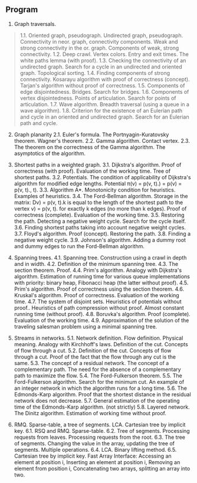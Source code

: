 ## Program
1. Graph traversals.
> 1.1. Oriented graph, pseudograph.  Undirected graph, pseudograph.  Connectivity in neor.  graph, connectivity components. Weak and strong connectivity in the or. graph.  Components of weak, strong connectivity. 
> 1.2. Deep crawl.  Vertex colors.  Entry and exit times.  The white paths lemma (with proof). 
1.3. Checking the connectivity of an undirected graph.  Search for a cycle in an undirected and oriented graph.  Topological sorting.
1.4. Finding components of strong connectivity.  Kosarayu algorithm with proof of correctness (concept).  Tarjan's algorithm without proof of correctness. 
1.5. Components of edge disjointedness.  Bridges.  Search for bridges. 
1.6. Components of vertex disjointedness.  Points of articulation.  Search for points of articulation. 
1.7. Wave algorithm.  Breadth traversal (using a queue in a wave algorithm). 
1.8. Criterion for the existence of an Eulerian path and cycle in an oriented and undirected graph.  Search for an Eulerian path and cycle.

2. Graph planarity 
2.1. Euler's formula. The Portnyagin-Kuratovsky theorem. Wagner's theorem.
2.2. Gamma algorithm. Contact vertex.
2.3. The theorem on the correctness of the Gamma algorithm. The asymptotics of the algorithm. 

3. Shortest paths in a weighted graph.
3.1. Dijkstra's algorithm.  Proof of correctness (with proof). Evaluation of the working time.  Tree of shortest paths. 
3.2. Potentials.  The condition of applicability of Dijkstra's algorithm for modified edge lengths.  Potential π(v) = p(v, t).) = p(v) = p(v, t)., t). 
3.3. Algorithm A*.  Monotonicity condition for heuristics.  Examples of heuristics.
3.4. The Ford-Bellman algorithm.  Storage in the matrix: Dv) = p(v, t).k is equal to the length of the shortest path to the vertex v) = p(v, t). for exactly k edges (no more than k edges). Proof of correctness (complete).  Evaluation of the working time. 
3.5. Restoring the path.  Detecting a negative weight cycle.  Search for the cycle itself. 
3.6. Finding shortest paths taking into account negative weight cycles. 
3.7. Floyd's algorithm.  Proof (concept).  Restoring the path. 
3.8. Finding a negative weight cycle. 
3.9. Johnson's algorithm.  Adding a dummy root and dummy edges to run the Ford-Bellman algorithm.

4. Spanning trees.
4.1. Spanning tree.  Construction using a crawl in depth and in width. 
4.2. Definition of the minimum spanning tree. 
4.3. The section theorem.  Proof. 
4.4. Prim's algorithm.  Analogy with Dijkstra's algorithm.  Estimation of running time for various queue implementations with priority: binary heap, Fibonacci heap (the latter without proof). 
4.5. Prim's algorithm.  Proof of correctness using the section theorem. 
4.6. Kruskal's algorithm.  Proof of correctness.  Evaluation of the working time. 
4.7. The system of disjoint sets.  Heuristics of potentials without proof..  Heuristics of path compression without proof.  Almost constant running time (without proof). 
4.8. Boruvka's algorithm.  Proof (complete).  Evaluation of the working time. 
4.9. Approximation of the solution of the traveling salesman problem using a minimal spanning tree.

5. Streams in networks.
5.1. Network definition.  Flow definition.  Physical meaning.  Analogy with Kirchhoff's laws.  Definition of the cut.  Concepts of flow through a cut. 
5.2. Definition of the cut.  Concepts of flow through a cut.  Proof of the fact that the flow through any cut is the same. 
5.3. The concept of a residual network.  The concept of a complementary path.  The need for the absence of a complementary path to maximize the flow. 
5.4. The Ford-Fulkerson theorem. 
5.5. The Ford-Fulkerson algorithm.  Search for the minimum cut.  An example of an integer network in which the algorithm runs for a long time. 
5.6. The Edmonds-Karp algorithm.  Proof that the shortest distance in the residual network does not decrease. 
5.7. General estimation of the operating time of the Edmonds-Karp algorithm.  (not strictly)
5.8. Layered network.  The Dinitz algorithm.  Estimation of working time without proof.

6.	RMQ.  Sparse-table, a tree of segments.  LCA. Cartesian tree by implicit key. 
6.1. RSQ and RMQ. Sparse-table.
6.2. Tree of segments.  Processing requests from leaves.  Processing requests from the root. 
6.3. The tree of segments.  Changing the value in the array, updating the tree of segments. Multiple operations. 
6.4.	LCA. Binary lifting method. 
6.5. Cartesian tree by implicit key.  Fast Array Interface:  Accessing an element at position i, Inserting an element at position i, Removing an element from position i, Concatenating two arrays, splitting an array into two.
